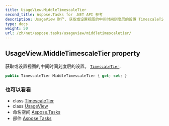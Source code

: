 ```yaml
---
title: UsageView.MiddleTimescaleTier
second_title: Aspose.Tasks for .NET API 参考
description: UsageView 财产. 获取或设置视图的中间时间刻度层的设置 TimescaleTier.
type: docs
weight: 50
url: /zh/net/aspose.tasks/usageview/middletimescaletier/
---
```

## UsageView.MiddleTimescaleTier property

获取或设置视图的中间时间刻度层的设置。 [`TimescaleTier`](../../../aspose.tasks.visualization/timescaletier/).

```csharp
public TimescaleTier MiddleTimescaleTier { get; set; }
```

### 也可以看看

* class [TimescaleTier](../../../aspose.tasks.visualization/timescaletier/)
* class [UsageView](../)
* 命名空间 [Aspose.Tasks](../../usageview/)
* 部件 [Aspose.Tasks](../../../)


